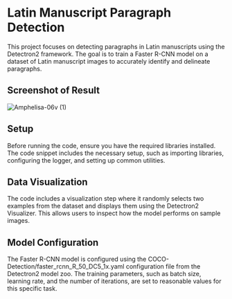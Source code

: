 # Latin Manuscript Paragraph Detection 

This project focuses on detecting paragraphs in Latin manuscripts using the Detectron2 framework. The goal is to train a Faster R-CNN model on a dataset of Latin manuscript images to accurately identify and delineate paragraphs.

## Screenshot of Result
![Amphelisa-06v (1)](https://github.com/nikitab7/manuscript-detection/assets/106767139/4aaaeba5-bbcd-43e3-917c-42dea385e949)


## Setup
Before running the code, ensure you have the required libraries installed. The code snippet includes the necessary setup, such as importing libraries, configuring the logger, and setting up common utilities.

## Data Visualization
The code includes a visualization step where it randomly selects two examples from the dataset and displays them using the Detectron2 Visualizer. This allows users to inspect how the model performs on sample images.

## Model Configuration
The Faster R-CNN model is configured using the COCO-Detection/faster_rcnn_R_50_DC5_1x.yaml configuration file from the Detectron2 model zoo. The training parameters, such as batch size, learning rate, and the number of iterations, are set to reasonable values for this specific task.
